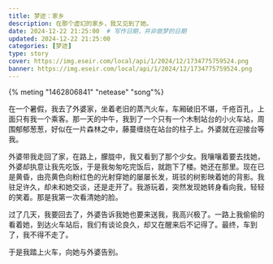 ```yaml
---
title: 梦迹：家乡
description: 在那个虚幻的家乡，我又见到了她。
date: 2024-12-22 21:25:00  # 写作日期，并非做梦的日期
updated: 2024-12-22 21:25:00 
categories: [梦迹]
type: story
cover: https://img.eseir.com/local/api/1/2024/12/1734775759524.png
banner: https://img.eseir.com/local/api/1/2024/12/1734775759524.png
---
```


{% meting "1462806841" "netease" "song"%}

在一个暑假，我去了外婆家，坐着老旧的蒸汽火车，车厢破旧不堪，千疮百孔，上面只有我一个乘客。那一天的中午，我到了一个只有一个木制站台的小火车站，周围郁郁葱葱，好似在一片森林之中，藤蔓缠绕在站台的柱子上。外婆就在迎接台等我。

外婆带我走回了家，在路上，朦胧中，我又看到了那个少女。我嚷嚷着要去找她，外婆却执意让我先吃饭，于是我匆匆吃完饭后，就跑下了楼。她还在那里。现在已是黄昏，由亮黄色向粉红色的光射穿她的屡屡长发，斑驳的树影映着她的背影。我驻足许久，却未和她交谈，还是走开了。我游玩着，突然发现她转身看向我，轻轻的笑着。那是我第一次看清她的脸。

过了几天，我要回去了，外婆告诉我她也要来送我，我高兴极了。一路上我偷偷的看着她，到达火车站后，我们有谈论良久，却又在醒来后不记得了。最终，车到了，我不得不走了。

于是我踏上火车，向她与外婆告别。
